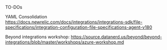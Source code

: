 TO-DOs

YAML Consolidation
https://docs.newrelic.com/docs/integrations/integrations-sdk/file-specifications/integration-configuration-file-specifications-agent-v180


Beyond integrations workshop: https://source.datanerd.us/beyond/beyond-integrations/blob/master/workshops/azure-workshop.md

